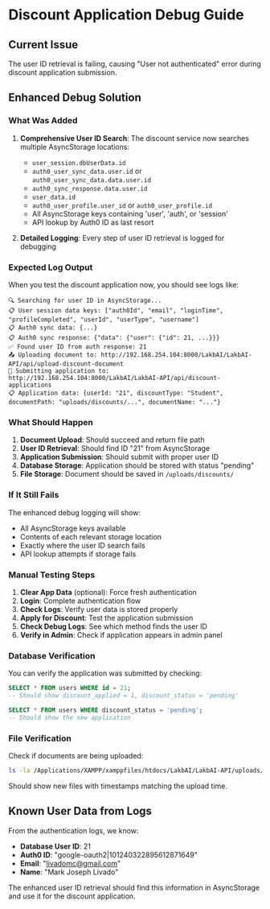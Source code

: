 # Discount Application Debug Guide

## Current Issue
The user ID retrieval is failing, causing "User not authenticated" error during discount application submission.

## Enhanced Debug Solution

### What Was Added
1. **Comprehensive User ID Search**: The discount service now searches multiple AsyncStorage locations:
   - `user_session.dbUserData.id`
   - `auth0_user_sync_data.user.id` or `auth0_user_sync_data.data.user.id`
   - `auth0_sync_response.data.user.id`
   - `user_data.id`
   - `auth0_user_profile.user_id` or `auth0_user_profile.id`
   - All AsyncStorage keys containing 'user', 'auth', or 'session'
   - API lookup by Auth0 ID as last resort

2. **Detailed Logging**: Every step of user ID retrieval is logged for debugging

### Expected Log Output

When you test the discount application now, you should see logs like:

```
🔍 Searching for user ID in AsyncStorage...
📋 User session data keys: ["auth0Id", "email", "loginTime", "profileCompleted", "userId", "userType", "username"]
📋 Auth0 sync data: {...}
📋 Auth0 sync response: {"data": {"user": {"id": 21, ...}}}
✅ Found user ID from auth response: 21
📤 Uploading document to: http://192.168.254.104:8000/LakbAI/LakbAI-API/api/upload-discount-document
📝 Submitting application to: http://192.168.254.104:8000/LakbAI/LakbAI-API/api/discount-applications
📋 Application data: {userId: "21", discountType: "Student", documentPath: "uploads/discounts/...", documentName: "..."}
```

### What Should Happen

1. **Document Upload**: Should succeed and return file path
2. **User ID Retrieval**: Should find ID "21" from AsyncStorage
3. **Application Submission**: Should submit with proper user ID
4. **Database Storage**: Application should be stored with status "pending"
5. **File Storage**: Document should be saved in `/uploads/discounts/`

### If It Still Fails

The enhanced debug logging will show:
- All AsyncStorage keys available
- Contents of each relevant storage location
- Exactly where the user ID search fails
- API lookup attempts if storage fails

### Manual Testing Steps

1. **Clear App Data** (optional): Force fresh authentication
2. **Login**: Complete authentication flow
3. **Check Logs**: Verify user data is stored properly
4. **Apply for Discount**: Test the application submission
5. **Check Debug Logs**: See which method finds the user ID
6. **Verify in Admin**: Check if application appears in admin panel

### Database Verification

You can verify the application was submitted by checking:

```sql
SELECT * FROM users WHERE id = 21;
-- Should show discount_applied = 1, discount_status = 'pending'

SELECT * FROM users WHERE discount_status = 'pending';
-- Should show the new application
```

### File Verification

Check if documents are being uploaded:
```bash
ls -la /Applications/XAMPP/xamppfiles/htdocs/LakbAI/LakbAI-API/uploads/discounts/
```

Should show new files with timestamps matching the upload time.

## Known User Data from Logs

From the authentication logs, we know:
- **Database User ID**: 21
- **Auth0 ID**: "google-oauth2|101240322895612871649"
- **Email**: "livadomc@gmail.com"
- **Name**: "Mark Joseph Livado"

The enhanced user ID retrieval should find this information in AsyncStorage and use it for the discount application.
